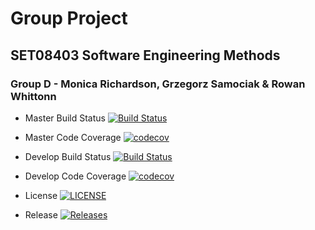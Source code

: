 # Group Project  
## SET08403 Software Engineering Methods  
### Group D - Monica Richardson, Grzegorz Samociak & Rowan Whittonn  



- Master Build Status [![Build Status](https://travis-ci.org/m0nicarichards0n/sem-group-d.svg?branch=master)](https://travis-ci.org/m0nicarichards0n/sem-group-d)
- Master Code Coverage [![codecov](https://codecov.io/gh/m0nicarichards0n/sem-group-d/branch/master/graph/badge.svg)](https://codecov.io/gh/m0nicarichards0n/sem-group-d)

- Develop Build Status [![Build Status](https://travis-ci.org/m0nicarichards0n/sem-group-d.svg?branch=develop)](https://travis-ci.org/m0nicarichards0n/sem-group-d)
- Develop  Code Coverage [![codecov](https://codecov.io/gh/m0nicarichards0n/sem-group-d/branch/develop/graph/badge.svg)](https://codecov.io/gh/m0nicarichards0n/sem-group-d)

- License [![LICENSE](https://img.shields.io/github/license/m0nicarichards0n/sem-group-d.svg?style=flat-square)](https://github.com/m0nicarichards0n/sem-group-d/blob/master/LICENSE)

- Release [![Releases](https://img.shields.io/github/release/m0nicarichards0n/sem-group-d/all.svg?style=flat-square)](https://github.com/m0nicarichards0n/sem-group-d/releases)
